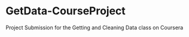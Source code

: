 GetData-CourseProject
=====================

Project Submission for the Getting and Cleaning Data class on Coursera

